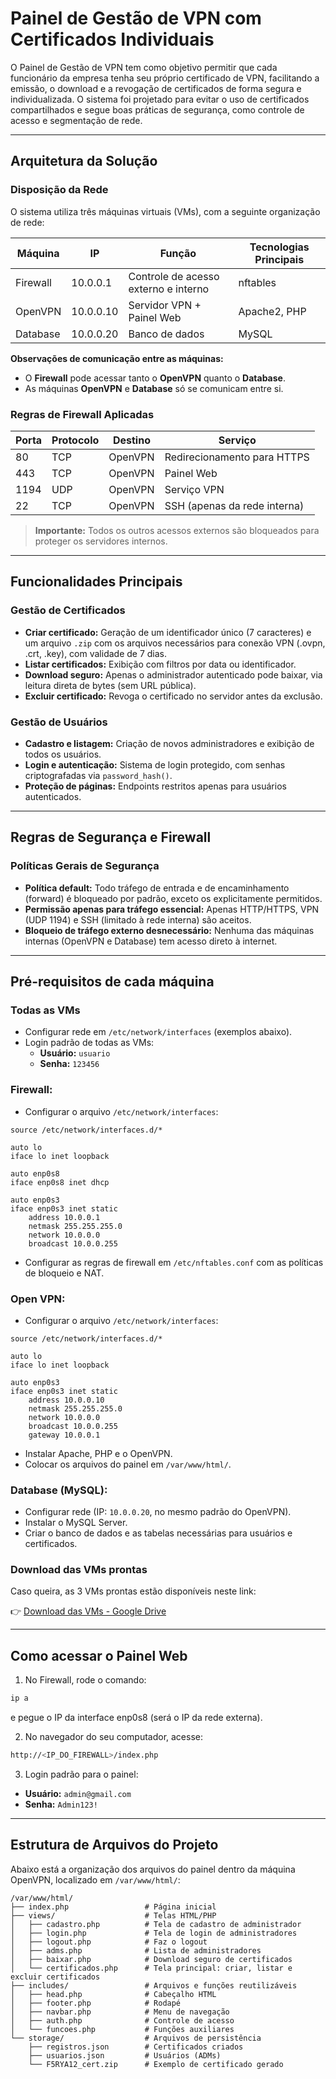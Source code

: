 # Painel de Gestão de VPN com Certificados Individuais

O Painel de Gestão de VPN tem como objetivo permitir que cada funcionário da empresa tenha seu próprio certificado de VPN, facilitando a emissão, o download e a revogação de certificados de forma segura e individualizada. O sistema foi projetado para evitar o uso de certificados compartilhados e segue boas práticas de segurança, como controle de acesso e segmentação de rede.

---

## Arquitetura da Solução

### Disposição da Rede

O sistema utiliza três máquinas virtuais (VMs), com a seguinte organização de rede:

| Máquina  | IP        | Função                               | Tecnologias Principais |
| -------- | --------- | ------------------------------------ | ---------------------- |
| Firewall | 10.0.0.1  | Controle de acesso externo e interno | nftables               |
| OpenVPN  | 10.0.0.10 | Servidor VPN + Painel Web            | Apache2, PHP           |
| Database | 10.0.0.20 | Banco de dados                       | MySQL                  |

**Observações de comunicação entre as máquinas:**

-   O **Firewall** pode acessar tanto o **OpenVPN** quanto o **Database**.
-   As máquinas **OpenVPN** e **Database** só se comunicam entre si.

### Regras de Firewall Aplicadas

| Porta | Protocolo | Destino | Serviço                      |
| ----- | --------- | ------- | ---------------------------- |
| 80    | TCP       | OpenVPN | Redirecionamento para HTTPS  |
| 443   | TCP       | OpenVPN | Painel Web                   |
| 1194  | UDP       | OpenVPN | Serviço VPN                  |
| 22    | TCP       | OpenVPN | SSH (apenas da rede interna) |

> **Importante:** Todos os outros acessos externos são bloqueados para proteger os servidores internos.

---

## Funcionalidades Principais

### Gestão de Certificados

-   **Criar certificado:** Geração de um identificador único (7 caracteres) e um arquivo `.zip` com os arquivos necessários para conexão VPN (.ovpn, .crt, .key), com validade de 7 dias.
-   **Listar certificados:** Exibição com filtros por data ou identificador.
-   **Download seguro:** Apenas o administrador autenticado pode baixar, via leitura direta de bytes (sem URL pública).
-   **Excluir certificado:** Revoga o certificado no servidor antes da exclusão.

### Gestão de Usuários

-   **Cadastro e listagem:** Criação de novos administradores e exibição de todos os usuários.
-   **Login e autenticação:** Sistema de login protegido, com senhas criptografadas via `password_hash()`.
-   **Proteção de páginas:** Endpoints restritos apenas para usuários autenticados.

---

## Regras de Segurança e Firewall

### Políticas Gerais de Segurança

-   **Política default:** Todo tráfego de entrada e de encaminhamento (forward) é bloqueado por padrão, exceto os explicitamente permitidos.
-   **Permissão apenas para tráfego essencial:** Apenas HTTP/HTTPS, VPN (UDP 1194) e SSH (limitado à rede interna) são aceitos.
-   **Bloqueio de tráfego externo desnecessário:** Nenhuma das máquinas internas (OpenVPN e Database) tem acesso direto à internet.

---

## Pré-requisitos de cada máquina

### Todas as VMs

-   Configurar rede em `/etc/network/interfaces` (exemplos abaixo).
-   Login padrão de todas as VMs:
    -   **Usuário:** `usuario`
    -   **Senha:** `123456`

### Firewall:

-   Configurar o arquivo `/etc/network/interfaces`:

```
source /etc/network/interfaces.d/*

auto lo
iface lo inet loopback

auto enp0s8
iface enp0s8 inet dhcp

auto enp0s3
iface enp0s3 inet static
    address 10.0.0.1
    netmask 255.255.255.0
    network 10.0.0.0
    broadcast 10.0.0.255
```

-   Configurar as regras de firewall em `/etc/nftables.conf` com as políticas de bloqueio e NAT.

### Open VPN:

-   Configurar o arquivo `/etc/network/interfaces`:

```
source /etc/network/interfaces.d/*

auto lo
iface lo inet loopback

auto enp0s3
iface enp0s3 inet static
    address 10.0.0.10
    netmask 255.255.255.0
    network 10.0.0.0
    broadcast 10.0.0.255
    gateway 10.0.0.1
```

-   Instalar Apache, PHP e o OpenVPN.
-   Colocar os arquivos do painel em `/var/www/html/`.

### Database (MySQL):

-   Configurar rede (IP: `10.0.0.20`, no mesmo padrão do OpenVPN).
-   Instalar o MySQL Server.
-   Criar o banco de dados e as tabelas necessárias para usuários e certificados.

### Download das VMs prontas

Caso queira, as 3 VMs prontas estão disponíveis neste link:

👉 [Download das VMs - Google Drive](https://drive.google.com/drive/folders/1MhDxd-Ku4oU6KndtwsuQVd44Br34tUGs)

---

## Como acessar o Painel Web

1. No Firewall, rode o comando:

```bash
ip a
```

e pegue o IP da interface enp0s8 (será o IP da rede externa).

2. No navegador do seu computador, acesse:

```bash
http://<IP_DO_FIREWALL>/index.php
```

3. Login padrão para o painel:

-   **Usuário:** `admin@gmail.com`
-   **Senha:** `Admin123!`

---

## Estrutura de Arquivos do Projeto

Abaixo está a organização dos arquivos do painel dentro da máquina OpenVPN, localizado em `/var/www/html/`:

```
/var/www/html/
├── index.php                 # Página inicial
├── views/                    # Telas HTML/PHP
│   ├── cadastro.php          # Tela de cadastro de administrador
│   ├── login.php             # Tela de login de administradores
│   ├── logout.php            # Faz o logout
│   ├── adms.php              # Lista de administradores
│   ├── baixar.php            # Download seguro de certificados
│   └── certificados.php      # Tela principal: criar, listar e excluir certificados
├── includes/                 # Arquivos e funções reutilizáveis
│   ├── head.php              # Cabeçalho HTML
│   ├── footer.php            # Rodapé
│   ├── navbar.php            # Menu de navegação
│   ├── auth.php              # Controle de acesso
│   └── funcoes.php           # Funções auxiliares
└── storage/                  # Arquivos de persistência
    ├── registros.json        # Certificados criados
    ├── usuarios.json         # Usuários (ADMs)
    └── F5RYA12_cert.zip      # Exemplo de certificado gerado
```
